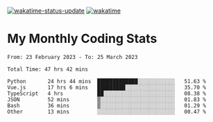 [![wakatime-status-update](https://github.com/noopurphalak/noopurphalak/workflows/wakatime-status-update/badge.svg)](https://github.com/noopurphalak/noopurphalak/actions/workflows/main.yml)
[![wakatime](https://wakatime.com/badge/user/80ace140-ef40-4fdd-b8ed-f3be3d2e1aea.svg)](https://wakatime.com/@80ace140-ef40-4fdd-b8ed-f3be3d2e1aea)

# My Monthly Coding Stats

<!--START_SECTION:waka-->

```text
From: 23 February 2023 - To: 25 March 2023

Total Time: 47 hrs 42 mins

Python       24 hrs 44 mins  █████████████░░░░░░░░░░░░   51.63 %
Vue.js       17 hrs 6 mins   █████████░░░░░░░░░░░░░░░░   35.70 %
TypeScript   4 hrs           ██░░░░░░░░░░░░░░░░░░░░░░░   08.38 %
JSON         52 mins         ▒░░░░░░░░░░░░░░░░░░░░░░░░   01.83 %
Bash         36 mins         ▒░░░░░░░░░░░░░░░░░░░░░░░░   01.29 %
Other        13 mins         ░░░░░░░░░░░░░░░░░░░░░░░░░   00.47 %
```

<!--END_SECTION:waka-->
